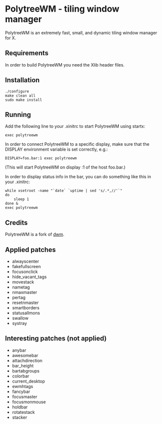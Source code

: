 PolytreeWM - tiling window manager
==================================

PolytreeWM is an extremely fast, small, and dynamic tiling window manager for X.

Requirements
------------

In order to build PolytreeWM you need the Xlib header files.

Installation
------------

    ./configure
    make clean all
    sudo make install

Running
-------

Add the following line to your .xinitrc to start PolytreeWM using startx:

    exec polytreewm

In order to connect PolytreeWM to a specific display, make sure that the DISPLAY
environment variable is set correctly, e.g.:

    DISPLAY=foo.bar:1 exec polytreewm

(This will start PolytreeWM on display :1 of the host foo.bar.)

In order to display status info in the bar, you can do something
like this in your .xinitrc:

    while xsetroot -name "`date` `uptime | sed 's/.*,//'`"
    do
        sleep 1
    done &
    exec polytreewm

Credits
-------

PolytreeWM is a fork of [dwm](https://dwm.suckless.org).

Applied patches
---------------

* alwayscenter
* fakefullscreen
* focusonclick
* hide_vacant_tags
* movestack
* nametag
* nmaxmaster
* pertag
* resetnmaster
* smartborders
* statusallmons
* swallow
* systray

Interesting patches (not applied)
---------------------------------

* anybar
* awesomebar
* attachdirection
* bar_height
* bartabgroups
* colorbar
* current_desktop
* ewmhtags
* fancybar
* focusmaster
* focusmonmouse
* holdbar
* rotatestack
* stacker
